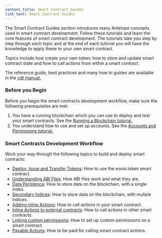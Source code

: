 ```yaml
---
content_title: Smart Contract Guides
link_text: Smart Contract Guides
---
```


The Smart Contract Guides section introduces many Antelope concepts used in smart contract development. Follow these tutorials and learn the core features of smart contract development. The tutorials take you step by step through each topic and at the end of each tutorial you will have the knowledge to apply these to your own smart contract. 

Topics include how create your own token; how to store and update smart contract state and how to call actions from within a smart contract. 

The reference guide, best practices and many how to guides are available in the [cdt manual.](https://docs.eosnetwork.com/manuals/cdt/latest/index)

### Before you Begin

Before you begin the smart contracts development workflow, make sure the following prerequisites are met:
1. You have a running blockchain which you can use to deploy and test your smart contracts. See the [Running a Blockchain tutorial.](01_before-you-begin/10_running-a-blockchain.md) 
2. You understand how to use and set up accounts. See the [Accounts and Permissions tutorial.](01_before-you-begin/20_accounts-and-permissions.md)  

### Smart Contracts Development Workflow

Work your way through the following topics to build and deploy smart contracts: 

* [Deploy, Issue and Transfer Tokens](20_deploy-issue-and-transfer-tokens.md): How to use the eosio.token smart contract.
* [Understanding ABI Files](30_understanding-ABI-files.md): How ABI files work and what they are. 
* [Data Peristence](40_data-persistence.md): How to store data on the blockchain, with a single index.
* [Secondary Indices](50_secondary-indices.md): How to store data on the blockchain, with muliple indices.
* [Adding inline Actions](60_adding-inline-actions.md): How to call actions in your smart contract.
* [Inline Actions to external contracts](70_inline-action-to-external-contract.md): How to call actions in other smart contracts.
* [Linking custom permissions](80_linking-custom-permission.md): How to set up custom permissions on a smart contract.
* [Payable Actions](90_payable-actions.md): How to be paid for calling smart contract actions.

